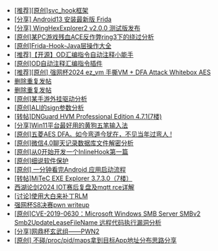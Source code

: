 + [[推荐][原创]svc_hook框架](https://bbs.kanxue.com/thread-284713.htm)
+ [[分享] Android13 安装最新版 Frida](https://bbs.kanxue.com/thread-277770.htm)
+ [[分享] WingHexExplorer2 v2.0.0 测试版发布](https://bbs.kanxue.com/thread-284723.htm)
+ [[原创]某PC游戏残血ACE反作弊ring3下的绕过分析](https://bbs.kanxue.com/thread-284667.htm)
+ [[原创]Frida-Hook-Java层操作大全](https://bbs.kanxue.com/thread-280758.htm)
+ [[推荐]【开源】OD汇编指令自动注释小能手](https://bbs.kanxue.com/thread-284663.htm)
+ [[原创]OD自动注释汇编指令插件](https://bbs.kanxue.com/thread-284557.htm)
+ [[推荐][原创] 强网杯2024 ez_vm 手撕VM + DFA Attack Whitebox AES](https://bbs.kanxue.com/thread-284639.htm)
+ [删除重复发帖](https://bbs.kanxue.com/thread-284722.htm)
+ [删除重复发帖](https://bbs.kanxue.com/thread-284721.htm)
+ [[原创]某手游外挂驱动分析](https://bbs.kanxue.com/thread-284674.htm)
+ [[原创]ALI的sign参数分析](https://bbs.kanxue.com/thread-284292.htm)
+ [[转帖]DNGuard HVM Professional Edition 4.7.1(7楼)](https://bbs.kanxue.com/thread-278128.htm)
+ [[分享]Win11平台最好用的黄狗五笔输入法](https://bbs.kanxue.com/thread-284037.htm)
+ [[原创]五菱AES DFA。如今弯道今犹在，不见当年过弯人 !](https://bbs.kanxue.com/thread-284612.htm)
+ [[原创]微信4.0聊天记录数据库文件解密分析](https://bbs.kanxue.com/thread-284417.htm)
+ [[原创]从0开始开发一个InlineHook第一篇](https://bbs.kanxue.com/thread-284689.htm)
+ [[原创]细说软件保护](https://bbs.kanxue.com/thread-284629.htm)
+ [[原创] 一分钟看完Android 应用启动流程](https://bbs.kanxue.com/thread-284686.htm)
+ [[转帖]MiTeC EXE Explorer 3.7.3.0（7楼）](https://bbs.kanxue.com/thread-277922.htm)
+ [西湖论剑2024 IOT赛后复盘及mqtt rce详解](https://bbs.kanxue.com/thread-281231.htm)
+ [[讨论]使用大白来补丁RLM](https://bbs.kanxue.com/thread-284603.htm)
+ [强网杯S8决赛pwn writeup](https://bbs.kanxue.com/thread-284725.htm)
+ [[原创]CVE-2019-0630：Microsoft Windows SMB Server SMBv2 Smb2UpdateLeaseFileName 远程代码执行漏洞分析](https://bbs.kanxue.com/thread-261315.htm)
+ [[分享]网鼎杯玄武组——PWN2](https://bbs.kanxue.com/thread-284494.htm)
+ [[原创] 不碰/proc/pid/maps拿到目标App地址分布思路分享](https://bbs.kanxue.com/thread-284041.htm)
